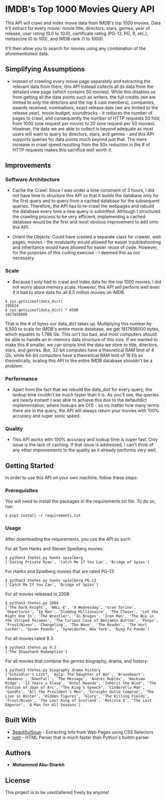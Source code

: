 # IMDB's Top 1000 Movies Query API

This API will crawl and index movie data from IMDB's top 1000 movies. Data it'll extract for every movie: movie title, directors, stars, genres, year of release, user rating (0.0 to 10.0), certificate rating (PG-13, PG, R, etc.), metascore (0 to 100), and IMDB rank (1 to 1000).

It'll then allow you to search for movies using any combination of the aforementioned data.

## Simplifying Assumptions

* Instead of crawling every movie page separately and extracting the relevant data from there, this API instead collects all its data from the detailed view page (which contains 50 movies). While this disables us from getting all the data points such as writers, the full credits (we are limited to only the directors and the top 4 cast members), companies, awards received, nominations, exact release date (we are limited to the release year), movie budget, soundtracks - it reduces the number of pages to crawl, and consequently the number of HTTP requests 50 fold, from 1000 (one request per movie) to 20 (one request per 50 movies). However, the data we are able to collect is beyond adequate as most users will want to query by directors, stars, and genres - and this API supports queries for data points much beyond just that. The mere increase in crawl speed resulting from the 50x reduction in the # of HTTP requests makes this sacrifice well worth it.

## Improvements

### Software Architecture

* Cache the Crawl: Since I was under a time constraint of 3 hours, I did not have time to structure this API so that it builds the database only for the first query and to query from a cached database for the subsequent queries. Therefore, the API has to re-crawl the webpages and rebuild the database every time a new query is submitted. Although I structured the crawling process to be very efficient, implementing a cached database would be the first and most obvious improvement to add onto this API.

* Orient the Objects: Could have created a separate class for crawler, web pages, movies - the modularity would allowed for easier troubleshooting and inheritance would have allowed for easier reuse of code. However, for the purposes of this coding exercise - I deemed this as not necessary.

### Scale

* Because I only had to crawl and index data for the top 1000 movies, I did not worry about memory scale. However, this API will perform well even if it had to store data for all 6.5 million movies on IMDB.
```
$ sys.getsizeof(data_dict)
295024
$ sys.getsizeof(data_dict) * 6500
1917656000
```
That is the # of bytes our data_dict takes up. Multiplying this number by 6,500 to scale for IMDB's entire movie database, we get 1917656000 bytes, which equates to 1.786 Gb. This isn't too bad, and most computers should be able to handle an in-memory data structure of this size. If we wanted to make this # smaller, we can simply limit the data we store to title, directors, stars, and genres. But, 32-bit computes have a theoretical RAM limit of 4 Gb, while 64-bit computers have a theoretical RAM limit of 16 Eb so theoretically, scaling this API to the entire IMDB database shouldn't be a problem.

### Performance

* Apart from the fact that we rebuild the data_dict for every query, the lookup time couldn't be much faster than it is. As you'll see, the queries are nearly instant! I was able to achieve this due to the defaultdict implementation, where lookups are O(1) - so no matter how many terms there are in the query, the API will always return your movies with 100% accuracy and super sonic speed.

### Quality

* This API works with 100% accuracy and lookup time is super fast. Only issue is the lack of caching. If that issue is addressed, I can't think of any other improvements to the quality as it already performs very well.

## Getting Started

In order to use this API on your own machine, follow these steps:

### Prerequisites

You will need to install the packages in the requirements.txt file. To do so, run:

```
$ pip3 install -r requirements.txt
```

### Usage

After downloading the requirements, you use the API as such:

For all Tom Hanks and Steven Spielberg movies:
```
$ python3 theYes.py hanks spielberg
['Saving Private Ryan', 'Catch Me If You Can', 'Bridge of Spies']
```
For Hanks and Spielberg movies that are rated PG-13:
```
$ python3 theYes.py hanks spielberg PG-13
['Catch Me If You Can', 'Bridge of Spies']
```
For all movies released in 2008:
```
$ python3 theYes.py 2008
['The Dark Knight', 'WALL·E', 'A Wednesday', 'Gran Torino', 'Departures', 'Ip Man', 'Slumdog Millionaire', 'The Chaser', 'Let the Right One In', 'The Wrestler', 'In Bruges', 'Iron Man', 'The Boy in the Striped Pajamas', 'The Curious Case of Benjamin Button', 'Ponyo', 'Frost/Nixon', 'Changeling', 'The Wave', 'The Reader', 'The Hurt Locker', 'Seven Pounds', 'Synecdoche, New York', 'Kung Fu Panda']
```
For all movies rated 9.3:
```
$ python3 theYes.py 9.3
['The Shawshank Redemption']
```
For all movies that combine the genres biography, drama, and history:
```
$ python3 theYes.py biography drama history
["Schindler's List", 'Ayla: The Daughter of War', 'Braveheart', 'Amadeus', 'Downfall', 'The Message', 'Andrei Rublev', 'Hacksaw Ridge', '12 Years a Slave', 'Hotel Rwanda', 'Inherit the Wind', 'The Passion of Joan of Arc', "The King's Speech", 'Cinderella Man', 'Gandhi', "All the President's Men", 'Straight Outta Compton', 'The Lion in Winter', 'Hidden Figures', 'Glory', 'The Killing Fields', 'Frost/Nixon', 'The Last King of Scotland', 'Malcolm X', 'The Last Emperor', 'A Man for All Seasons']
```


## Built With

* [BeautifulSoup](https://www.crummy.com/software/BeautifulSoup/bs4/doc/) - Extracting Info from Web Pages using CSS Selectors
* [lxml](https://lxml.de/) - HTML Parser that is much faster than Python's builtin parser

## Authors

* **Mohammed Abu-Sharkh**

## License

This project is to be used/altered freely by anyone!
